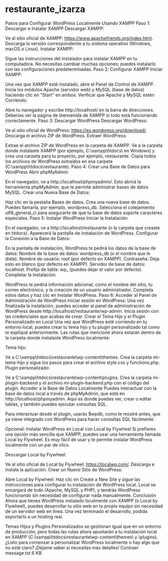 # restaurante_izarza

Pasos para Configurar WordPress Localmente Usando XAMPP
Paso 1: Descargar e Instalar XAMPP
Descargar XAMPP:

Ve al sitio oficial de XAMPP: https://www.apachefriends.org/index.html.
Descarga la versión correspondiente a tu sistema operativo (Windows, macOS o Linux).
Instalar XAMPP:

Sigue las instrucciones del instalador para instalar XAMPP en tu computadora. No necesitas cambiar muchas opciones; puedes instalarlo con las configuraciones predeterminadas.
Paso 2: Configurar XAMPP
Iniciar XAMPP:

Una vez que XAMPP esté instalado, abre el Panel de Control de XAMPP.
Inicia los módulos Apache (servidor web) y MySQL (base de datos) haciendo clic en "Start" en ambos.
Verificar que Apache y MySQL estén Corriendo:

Abre tu navegador y escribe http://localhost/ en la barra de direcciones.
Deberías ver la página de bienvenida de XAMPP si todo está funcionando correctamente.
Paso 3: Descargar WordPress
Descargar WordPress:

Ve al sitio oficial de WordPress: https://es.wordpress.org/download/.
Descarga el archivo ZIP de WordPress.
Extraer WordPress:

Extrae el archivo ZIP de WordPress en la carpeta de XAMPP.
Ve a la carpeta donde instalaste XAMPP (por ejemplo, C:\xampp\htdocs\ en Windows) y crea una carpeta para tu proyecto, por ejemplo, restaurante.
Copia todos los archivos de WordPress extraídos en esa carpeta (C:\xampp\htdocs\restaurante).
Paso 4: Crear una Base de Datos para WordPress
Abrir phpMyAdmin:

En el navegador, ve a http://localhost/phpmyadmin/. Esto abrirá la herramienta phpMyAdmin, que te permite administrar bases de datos MySQL.
Crear una Nueva Base de Datos:

Haz clic en la pestaña Bases de datos.
Crea una nueva base de datos. Puedes llamarla, por ejemplo, wordpress_db.
Selecciona el cotejamiento utf8_general_ci para asegurarte de que tu base de datos soporte caracteres especiales.
Paso 5: Instalar WordPress
Iniciar la Instalación:

En el navegador, ve a http://localhost/restaurante (o la carpeta que creaste en htdocs).
Aparecerá la pantalla de instalación de WordPress.
Configurar la Conexión a la Base de Datos:

En la pantalla de instalación, WordPress te pedirá los datos de la base de datos:
Nombre de la base de datos: wordpress_db (o el nombre que le diste).
Nombre de usuario: root (por defecto en XAMPP).
Contraseña: Deja esto en blanco (por defecto en XAMPP).
Servidor de base de datos: localhost.
Prefijo de tabla: wp_ (puedes dejar el valor por defecto).
Completar la Instalación:

WordPress te pedirá información adicional, como el nombre del sitio, tu correo electrónico, y la creación de un usuario administrador. Completa estos datos y haz clic en Instalar WordPress.
Paso 6: Acceder al Panel de Administración de WordPress
Iniciar sesión en WordPress:
Una vez finalizada la instalación, puedes acceder al panel de administración de WordPress desde http://localhost/restaurante/wp-admin.
Inicia sesión con las credenciales que acabas de crear.
Crear el Tema Hijo y el Plugin Personalizado en Local
Una vez que WordPress esté corriendo en tu entorno local, puedes crear tu tema hijo y tu plugin personalizado tal como te expliqué anteriormente. Las rutas que mencioné ahora estarán dentro de la carpeta donde instalaste WordPress localmente:

Tema hijo:

Ve a C:\xampp\htdocs\restaurante\wp-content\themes\.
Crea la carpeta mi-tema-hijo y sigue los pasos para crear el archivo style.css y functions.php.
Plugin personalizado:

Ve a C:\xampp\htdocs\restaurante\wp-content\plugins\.
Crea la carpeta mi-plugin-backend y el archivo mi-plugin-backend.php con el código del plugin.
Acceder a la Base de Datos Localmente
Puedes interactuar con la base de datos local a través de phpMyAdmin, que está en http://localhost/phpmyadmin. Aquí es donde puedes ver, crear o editar tablas, y también puedes ejecutar consultas SQL.

Para interactuar desde el plugin, usarás $wpdb, como te mostré antes, que ya viene integrado con WordPress para hacer consultas SQL fácilmente.

Opcional: Instalar WordPress en Local con Local by Flywheel
Si prefieres una opción más sencilla que XAMPP, puedes usar una herramienta llamada Local by Flywheel. Es muy fácil de usar y te permite instalar WordPress localmente con un par de clics.

Descargar Local by Flywheel:

Ve al sitio oficial de Local by Flywheel: https://localwp.com/.
Descarga e instala la aplicación.
Crear un Nuevo Sitio de WordPress:

Abre Local by Flywheel.
Haz clic en Create a New Site y sigue las instrucciones para configurar tu instalación de WordPress local.
Local se encargará de todo (Apache, MySQL y PHP), y tendrás WordPress funcionando sin necesidad de configurar nada manualmente.
Conclusión
Ahora que tienes WordPress instalado localmente con XAMPP (o Local by Flywheel), puedes desarrollar tu sitio web en tu propio equipo sin necesidad de un servidor web en línea. Una vez terminado el desarrollo, podrás exportarlo a un hosting real.

Temas Hijos y Plugins Personalizados se gestionan igual que en un entorno de producción, pero todas las rutas ahora apuntarán a tu instalación local en XAMPP (C:\xampp\htdocs\restaurante\wp-content\themes\ y \plugins\).
¿Listo para comenzar a personalizar WordPress localmente o hay algo que no esté claro? ¡Déjame saber si necesitas más detalles!
Contraer
message.txt
6 KB
